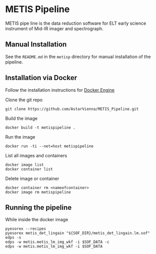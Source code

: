# METIS Pipeline
METIS pipe line is the data reduction software for ELT early science instrument of Mid-IR imager and spectrograph.

## Manual Installation

See the `README.md` in the `metisp` directory for manual installation of the pipeline.

## Installation via Docker

Follow the installation instructions for [Docker Engine](https://docs.docker.com/engine/install/)


Clone the git repo

```
git clone https://github.com/AstarVienna/METIS_Pipeline.git
```

Build the image

```
docker build -t metispipeline .
```

Run the image

```
docker run -ti --net=host metispipeline
```


List all images and containers

```
docker image list
docker container list
```

Delete image or container

```
docker container rm <nameofcontainer>
docker image rm metispipeline
```

## Running the pipeline

While inside the docker image

```
pyesorex --recipes 
pyesorex metis_det_lingain "${SOF_DIR}/metis_det_lingain.lm.sof"
edps -s
edps -w metis.metis_lm_img_wkf -i $SOF_DATA -c
edps -w metis.metis_lm_img_wkf -i $SOF_DATA
```

